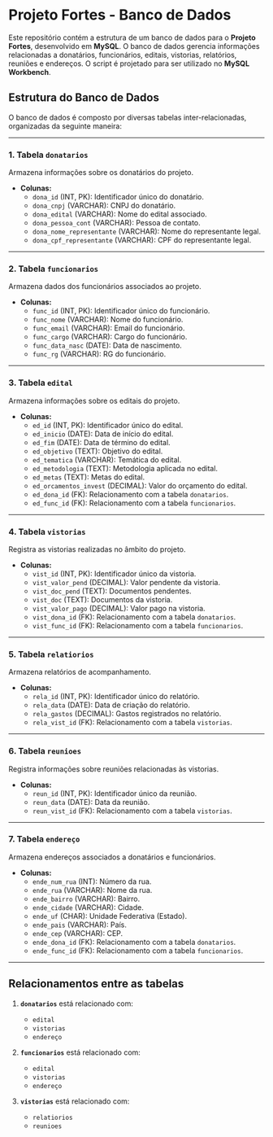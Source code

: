 # Projeto Fortes - Banco de Dados

Este repositório contém a estrutura de um banco de dados para o **Projeto Fortes**, desenvolvido em **MySQL**. O banco de dados gerencia informações relacionadas a donatários, funcionários, editais, vistorias, relatórios, reuniões e endereços. O script é projetado para ser utilizado no **MySQL Workbench**.

## Estrutura do Banco de Dados

O banco de dados é composto por diversas tabelas inter-relacionadas, organizadas da seguinte maneira:

---

### 1. **Tabela `donatarios`**
Armazena informações sobre os donatários do projeto.

- **Colunas:**
  - `dona_id` (INT, PK): Identificador único do donatário.
  - `dona_cnpj` (VARCHAR): CNPJ do donatário.
  - `dona_edital` (VARCHAR): Nome do edital associado.
  - `dona_pessoa_cont` (VARCHAR): Pessoa de contato.
  - `dona_nome_representante` (VARCHAR): Nome do representante legal.
  - `dona_cpf_representante` (VARCHAR): CPF do representante legal.

---

### 2. **Tabela `funcionarios`**
Armazena dados dos funcionários associados ao projeto.

- **Colunas:**
  - `func_id` (INT, PK): Identificador único do funcionário.
  - `func_nome` (VARCHAR): Nome do funcionário.
  - `func_email` (VARCHAR): Email do funcionário.
  - `func_cargo` (VARCHAR): Cargo do funcionário.
  - `func_data_nasc` (DATE): Data de nascimento.
  - `func_rg` (VARCHAR): RG do funcionário.

---

### 3. **Tabela `edital`**
Armazena informações sobre os editais do projeto.

- **Colunas:**
  - `ed_id` (INT, PK): Identificador único do edital.
  - `ed_inicio` (DATE): Data de início do edital.
  - `ed_fim` (DATE): Data de término do edital.
  - `ed_objetivo` (TEXT): Objetivo do edital.
  - `ed_tematica` (VARCHAR): Temática do edital.
  - `ed_metodologia` (TEXT): Metodologia aplicada no edital.
  - `ed_metas` (TEXT): Metas do edital.
  - `ed_orcamentos_invest` (DECIMAL): Valor do orçamento do edital.
  - `ed_dona_id` (FK): Relacionamento com a tabela `donatarios`.
  - `ed_func_id` (FK): Relacionamento com a tabela `funcionarios`.

---

### 4. **Tabela `vistorias`**
Registra as vistorias realizadas no âmbito do projeto.

- **Colunas:**
  - `vist_id` (INT, PK): Identificador único da vistoria.
  - `vist_valor_pend` (DECIMAL): Valor pendente da vistoria.
  - `vist_doc_pend` (TEXT): Documentos pendentes.
  - `vist_doc` (TEXT): Documentos da vistoria.
  - `vist_valor_pago` (DECIMAL): Valor pago na vistoria.
  - `vist_dona_id` (FK): Relacionamento com a tabela `donatarios`.
  - `vist_func_id` (FK): Relacionamento com a tabela `funcionarios`.

---

### 5. **Tabela `relatiorios`**
Armazena relatórios de acompanhamento.

- **Colunas:**
  - `rela_id` (INT, PK): Identificador único do relatório.
  - `rela_data` (DATE): Data de criação do relatório.
  - `rela_gastos` (DECIMAL): Gastos registrados no relatório.
  - `rela_vist_id` (FK): Relacionamento com a tabela `vistorias`.

---

### 6. **Tabela `reunioes`**
Registra informações sobre reuniões relacionadas às vistorias.

- **Colunas:**
  - `reun_id` (INT, PK): Identificador único da reunião.
  - `reun_data` (DATE): Data da reunião.
  - `reun_vist_id` (FK): Relacionamento com a tabela `vistorias`.

---

### 7. **Tabela `endereço`**
Armazena endereços associados a donatários e funcionários.

- **Colunas:**
  - `ende_num_rua` (INT): Número da rua.
  - `ende_rua` (VARCHAR): Nome da rua.
  - `ende_bairro` (VARCHAR): Bairro.
  - `ende_cidade` (VARCHAR): Cidade.
  - `ende_uf` (CHAR): Unidade Federativa (Estado).
  - `ende_pais` (VARCHAR): País.
  - `ende_cep` (VARCHAR): CEP.
  - `ende_dona_id` (FK): Relacionamento com a tabela `donatarios`.
  - `ende_func_id` (FK): Relacionamento com a tabela `funcionarios`.

---

## Relacionamentos entre as tabelas

1. **`donatarios`** está relacionado com:
   - `edital`
   - `vistorias`
   - `endereço`

2. **`funcionarios`** está relacionado com:
   - `edital`
   - `vistorias`
   - `endereço`

3. **`vistorias`** está relacionado com:
   - `relatiorios`
   - `reunioes`
